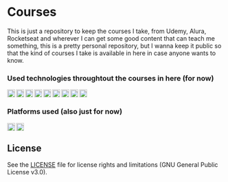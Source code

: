 # Courses

This is just a repository to keep the courses I take, from Udemy, Alura, Rocketseat and wherever I can get some good content that can teach me something, this is a pretty personal repository, but I wanna keep it public so that the kind of courses I take is available in here in case anyone wants to know.

### Used technologies throughtout the courses in here (for now)
[<img alt="Python" width="18px" src="https://www.python.org/static/favicon.ico" />](https://www.python.org/)
[<img align="left" alt="Pandas" width="18px" src="https://pandas.pydata.org/static/img/favicon.ico" />](https://pandas.pydata.org)
[<img align="left" alt="CSharp" width="18px" src="https://simpleicons.org/icons/csharp.svg" />](https://docs.microsoft.com/en-US/dotnet/csharp/)
[<img align="left" alt="Numpy" width="18px" src="https://numpy.org/images/favicon.png" />](https://numpy.org)
[<img align="left" alt="MatPlotLib" width="18px" src="https://matplotlib.org/_static/favicon.ico" />](https://matplotlib.org)
[<img align="left" alt="Seaborn" width="18px" src="https://seaborn.pydata.org/_static/favicon.ico?v=0.11.0" />](https://seaborn.pydata.org)
[<img align="left" alt="Scipy" width="18px" src="https://img2.gratispng.com/20180515/wlq/kisspng-scipy-numpy-python-scikit-learn-pip-5afac9ed390699.7554647915263851332336.jpg" />](https://www.scipy.org)
[<img align="left" alt="Scipy" width="18px" src="https://upload.wikimedia.org/wikipedia/commons/thumb/9/99/Unofficial_JavaScript_logo_2.svg/512px-Unofficial_JavaScript_logo_2.svg.png" />](https://developer.mozilla.org/en-US/)
[<img align="left" alt="Scipy" width="18px" src="https://colab.research.google.com/img/colab_favicon_256px.png" />](https://colab.research.google.com)


### Platforms used (also just for now)
[<img align="left" alt="Scipy" width="18px" src="https://www.alura.com.br/favicon.ico" />](alura.com.br) 
[<img align="left" alt="Scipy" width="18px" src="https://rocketseat.com.br/favicon.ico" />](https://rocketseat.com.br)
<br>


## License

See the [LICENSE](https://github.com/ArantesJoao/courses/blob/master/LICENSE) file for license rights and limitations (GNU General Public License v3.0).
